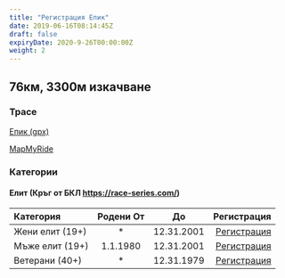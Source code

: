 ```yaml
---
title: "Регистрация Епик"
date: 2019-06-16T08:14:45Z
draft: false
expiryDate: 2020-9-26T00:00:00Z
weight: 2
---
```


## 76км, 3300м изкачване
### Трасе
[Епик (gpx)](https://drive.google.com/open?id=174corZb-OmA-8nSKEjw_8PGl8BZM7Q04)

[MapMyRide](https://www.mapmyride.com/routes/view/2049206296)


### Категории

#### Елит (Кръг от БКЛ https://race-series.com/)
| Категория         | Родени От |      До   | Регистрация
:-----------------|:---------:|:---------:|------------:
 Жени елит (19+)  |     *     | 12.31.2001| [Регистрация](https://forms.gle/REuUZ1MmUXCuZ9EKA)
 Мъже елит (19+)  | 1.1.1980  | 12.31.2001| [Регистрация](https://forms.gle/REuUZ1MmUXCuZ9EKA)
 Ветерани  (40+)  |     *     | 12.31.1979| [Регистрация](https://forms.gle/REuUZ1MmUXCuZ9EKA)

